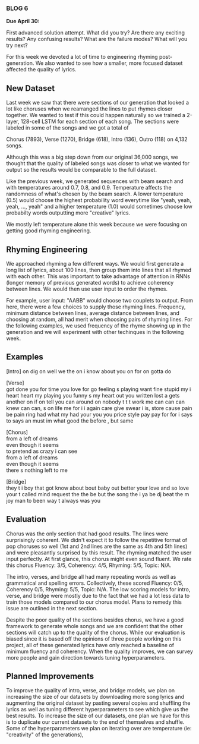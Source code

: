### BLOG 6 ###

**Due April 30:**  

First advanced solution attempt. What did you try? Are there any exciting results? Any confusing results? What are the failure modes? What will you try next?

For this week we devoted a lot of time to engineering rhyming post-generation. We also wanted to see how a smaller, more focused dataset affected the quality of lyrics. 

## New Dataset ##
Last week we saw that there were sections of our generation that looked a lot like choruses when we rearranged the lines to put rhymes closer together. We wanted to test if this could happen naturally so we trained a 2-layer, 128-cell LSTM for each section of each song. The sections were labeled in some of the songs and we got a total of  

Chorus (7893), Verse (1270), Bridge (618), Intro (136), Outro (118) on 4,132 songs.  

Although this was a big step down from our original 36,000 songs, we thought that the quality of labeled songs was closer to what we wanted for output so the results would be comparable to the full dataset. 

Like the previous week, we generated sequences with beam search and with temperatures around 0.7, 0.8, and 0.9. Temperature affects the randomness of what's chosen by the beam search. A lower temperature (0.5) would choose the highest probability word everytime like "yeah, yeah, yeah, ..., yeah" and a higher temperature (1.0) would sometimes choose low probabilty words outputting more "creative" lyrics. 

We mostly left temperature alone this week because we were focusing on getting good rhyming engineering.

## Rhyming Engineering ##
We approached rhyming a few different ways. We would first generate a long list of lyrics, about 100 lines, then group them into lines that all rhymed with each other. This was important to take advantage of attention in RNNs (longer memory of previous generated words) to achieve coherency between lines. We would then use user input to order the rhymes. 

For example, user input: "AABB" would choose two couplets to output. From here, there were a few choices to supply those rhyming lines. Frequency, minimum distance between lines, average distance between lines, and choosing at random, all had merit when choosing pairs of rhyming lines. For the following examples, we used frequency of the rhyme showing up in the generation and we will experiment with other techinques in the following week. 

## Examples ##

\[Intro\]
on
dig on well we the on
i know about you
on
for on
gotta do

\[Verse\]  
got done you for time you love for
go feeling s playing want fine stupid my i heart heart my playing you funny s my heart out you written lost a gets another on if on tell you can around on nobody t t t work me can can can knew can can, s on life me for
i i again care give swear i is, store cause pain be pain
ring had what my had your you you price style pay pay for for
i says to says an must im what good the before
, but same

\[Chorus\]  
from a left of dreams  
even though it seems  
to pretend as crazy i can see  
from a left of dreams  
even though it seems  
there s nothing left to me  

\[Bridge\]  
they t i boy that got know about
bout
baby out
better your love and so love your t called mind request the the be but the song the
i ya be dj beat the m joy man to
been way t always was you

## Evaluation ##

Chorus was the only section that had good results. The lines were surprisingly coherent. We didn't expect it to follow the repetitive format of pop choruses so well (1st and 2nd lines are the same as 4th and 5th lines) and were pleasantly surprised by this result. The rhyming matched the user input perfectly. At first glance, this chorus might even sound fluent. We rate this chorus Fluency: 3/5, Coherency: 4/5, Rhyming: 5/5, Topic: N/A.

The intro, verses, and bridge all had many repeating words as well as grammatical and spelling errors. Collectively, these scored Fluency: 0/5, Coherency 0/5, Rhyming: 5/5, Topic: N/A. The low scoring models for intro, verse, and bridge were mostly due to the fact that we had a lot less data to train those models compared to our chorus model. Plans to remedy this issue are outlined in the next section. 

Despite the poor quality of the sections besides chorus, we have a good framework to generate whole songs and we are confident that the other sections will catch up to the quality of the chorus. While our evaluation is biased since it is based off the opinions of three people working on this project, all of these generated lyrics have only reached a baseline of minimum fluency and coherency. When the quality improves, we can survey more people and gain direction towards tuning hyperparameters.

## Planned Improvements ##

To improve the quality of intro, verse, and bridge models, we plan on increasing the size of our datasets by downloading more song lyrics and augmenting the original dataset by pasting several copies and shuffling the lyrics as well as tuning different hyperparameters to see which give us the best results. To increase the size of our datasets, one plan we have for this is to duplicate our current datasets to the end of themselves and shuffle. Some of the hyperparameters we plan on iterating over are temperature (ie: "creativity" of the generations), 

